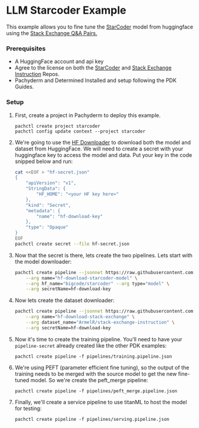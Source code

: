 # LLM Starcoder Example


This example allows you to fine tune the [StarCoder](https://huggingface.co/bigcode/starcoder) model from huggingface using the [Stack Exchange Q&A Pairs.](https://github.com/bigcode-project/starcoder?tab=readme-ov-file#stack-exchange-se)

### Prerequisites
* A HuggingFace account and api key
* Agree to the license on both the [StarCoder](https://huggingface.co/bigcode/starcoder) and [Stack Exchange Instruction](https://huggingface.co/datasets/ArmelR/stack-exchange-instruction) Repos.
* Pachyderm and Determined Installed and setup following the PDK Guides.


### Setup
1) First, create a project in Pachyderm to deploy this example. 
    ```
    pachctl create project starcoder
    pachctl config update context --project starcoder
    ``` 
1) We're going to use the [HF Downloader](https://github.com/tybritten/hf-dataset-downloader) to download both the model and dataset from HuggingFace. We will need to create a secret with your huggingface key to access the model and data. Put your key in the code snipped below and run:
    ```bash
    cat <<EOF > "hf-secret.json"
    {
        "apiVersion": "v1",
        "StringData": {
            "HF_HOME": "<your HF key here>"
        },
        "kind": "Secret",
        "metadata": {
            "name": "hf-download-key"
        },
        "type": "Opaque"
    }
    EOF
    pachctl create secret --file hf-secret.json

    ```
1) Now that the secret is there, lets create the two pipelines. Lets start with the model downloader:
    ```bash
    pachctl create pipeline --jsonnet https://raw.githubusercontent.com/tybritten/hf-dataset-downloader/main/dataset-downloader.jsonnet \
        --arg name="hf-download-starcoder-model" \
        --arg hf_name="bigcode/starcoder" --arg type="model" \
        --arg secretName=hf-download-key
    ```
1) Now lets create the dataset downloader:
    ```bash
    pachctl create pipeline --jsonnet https://raw.githubusercontent.com/tybritten/hf-dataset-downloader/main/dataset-downloader.jsonnet \
        --arg name="hf-download-stack-exchange" \
        --arg dataset_name="ArmelR/stack-exchange-instruction" \
        --arg secretName=hf-download-key
    ```
1) Now it's time to create the training pipeline. You'll need to have your `pipeline-secret` already created like the other PDK examples:
    ```
    pachctl create pipeline -f pipelines/training.pipeline.json
    ```
1) We're using PEFT (parameter efficient fine tuning), so the output of the training needs to be merged with the source model to get the new fine-tuned model. So we're create the peft_merge pipeline:
    ```
    pachctl create pipeline -f pipelines/peft_merge.pipeline.json
    ```
1) Finally, we'll create a service pipeline to use titanML to host the model for testing:
    ```
    pachctl create pipeline -f pipelines/serving.pipeline.json
    ```

